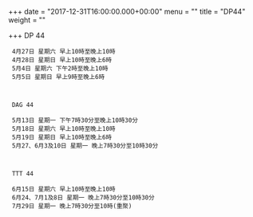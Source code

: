 +++
date = "2017-12-31T16:00:00.000+00:00"
menu = ""
title = "DP44"
weight = ""

+++
DP 44

     4月27日 星期六 早上10時至晚上10時
     4月28日 星期日 早上10時至晚上6時
     5月4日 星期六 下午2時至晚上10時
     5月5日 星期日 早上9時至晚上6時

 

     DAG 44

     5月13日 星期一 下午7時30分至晚上10時30分
     5月18日 星期六 早上10時至晚上10時
     5月19日 星期日 早上10時至晚上6時
     5月27、6月3及10日 星期一 晚上7時30分至10時30分

 

     TTT 44

     6月15日 星期六 早上10時至晚上10時
     6月24、7月1及8日 星期一 晚上7時30分至10時30分
     7月29日 星期一 晚上7時30分至10時(重聚)